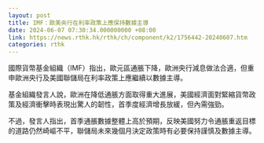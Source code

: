 ```yaml
---
layout: post
title: IMF：歐美央行在利率政策上應保持數據主導
date: 2024-06-07 07:30:34.000000000 +08:00
link: https://news.rthk.hk/rthk/ch/component/k2/1756442-20240607.htm
categories: rthk
---
```


國際貨幣基金組織（IMF）指出，歐元區通脹下降，歐洲央行減息做法合適，但重申歐洲央行及美國聯儲局在利率政策上應繼續以數據主導。

基金組織發言人說，歐洲在降低通脹方面取得重大進展，美國經濟面對緊縮貨幣政策及經濟衝擊時表現出驚人的韌性，首季度經濟增長放緩，但內需強勁。

不過，發言人指出，首季通脹數據整體上高於預期，反映美國努力令通脹重返目標的道路仍然崎嶇不平，聯儲局未來幾個月決定政策時有必要保持謹慎及數據主導。
